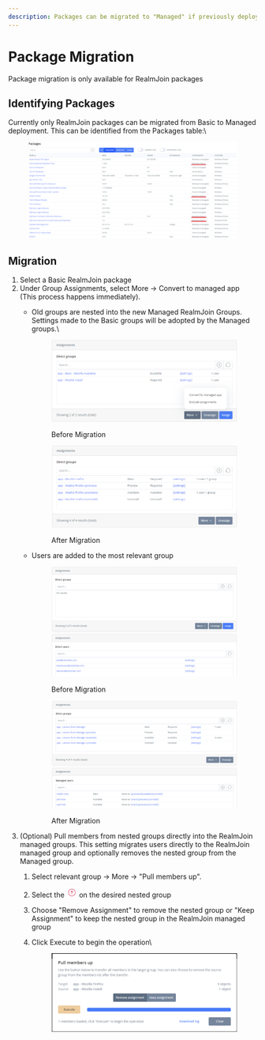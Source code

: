 ```yaml
---
description: Packages can be migrated to "Managed" if previously deployed as "Basic".
---
```


# Package Migration

Package migration is only available for RealmJoin packages

## Identifying Packages

Currently only RealmJoin packages can be migrated from Basic to Managed deployment. This can be identified from the Packages table:\


<figure><img src="../../../.gitbook/assets/image (8).png" alt=""><figcaption></figcaption></figure>

## Migration

1. Select a Basic RealmJoin package
2. Under Group Assignments, select More -> Convert to managed app (This process happens immediately).&#x20;
   *   Old groups are nested into the new Managed RealmJoin Groups. Settings made to the Basic groups will be adopted by the Managed groups.\


       <figure><img src="../../../.gitbook/assets/image (20).png" alt=""><figcaption><p>Before Migration</p></figcaption></figure>

       <figure><img src="../../../.gitbook/assets/image (21).png" alt=""><figcaption><p>After Migration</p></figcaption></figure>
   *   Users are added to the most relevant group

       <figure><img src="../../../.gitbook/assets/image (18).png" alt=""><figcaption><p>Before Migration</p></figcaption></figure>

       <figure><img src="../../../.gitbook/assets/image (19).png" alt=""><figcaption><p>After Migration</p></figcaption></figure>
3. (Optional) Pull members from nested groups directly into the RealmJoin managed groups. This setting migrates users directly to the RealmJoin managed group and optionally removes the nested group from the Managed group.
   1. Select relevant group -> More -> "Pull members up".&#x20;
   2. Select the ![](<../../../.gitbook/assets/image (12).png>) on the desired nested group
   3. Choose "Remove Assignment" to remove the nested group or "Keep Assignment" to keep the nested group in the RealmJoin managed group
   4.  Click Execute to begin the operation\


       <figure><img src="../../../.gitbook/assets/image (13).png" alt=""><figcaption></figcaption></figure>
